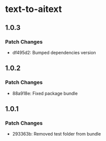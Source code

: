 # text-to-aitext

## 1.0.3

### Patch Changes

- df495d2: Bumped dependencies version

## 1.0.2

### Patch Changes

- 88a918e: Fixed package bundle

## 1.0.1

### Patch Changes

- 293363b: Removed test folder from bundle
